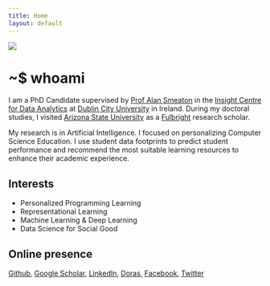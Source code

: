 ```yaml
---
title: Home
layout: default
---
```


<img class="post-image" src="{{ site.baseurl }}/images/me.jpg" />

# ~$ whoami
I am a PhD Candidate supervised by [Prof Alan Smeaton][asmeaton] in the [Insight Centre for Data Analytics][icda] at [Dublin City University][dcu] in Ireland. During my doctoral studies, I visited [Arizona State University][asu] as a [Fulbright][fulbright] research scholar. 

My research is in Artificial Intelligence. I focused on personalizing Computer Science Education. I use student data footprints to predict student performance and recommend the most suitable learning resources to enhance their academic experience. 

[asmeaton]: https://www.computing.dcu.ie/~asmeaton/
[icda]: https://insight-centre.org/
[dcu]: https://dcu.ie/
[fulbright]: https://us.fulbrightonline.org/
[asu]: https://asu.edu/

## Interests
* Personalized Programming Learning
* Representational Learning
* Machine Learning & Deep Learning
* Data Science for Social Good

## Online presence
[Github][github], [Google Scholar][gscholar], [LinkedIn][linkedin], [Doras][doras], [Facebook][fb], [Twitter][twitter]

[github]: http://github.com/dazcona
[gscholar]: https://scholar.google.com/citations?user=d26CpJEAAAAJ
[linkedin]: http://linkedin.com/in/davidazcona/
[doras]: http://doras.dcu.ie/view/people/Azcona,_David.html
[fb]: https://www.facebook.com/daviz.azcona
[twitter]: https://twitter.com/dazconap